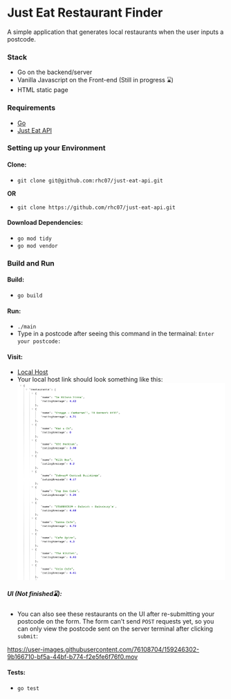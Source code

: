# Just Eat Restaurant Finder

A simple application that generates local restaurants when the user inputs a postcode.

### Stack
- Go on the backend/server
- Vanilla Javascript on the Front-end (Still in progress ⌛️)
- HTML static page

### Requirements
- [Go](https://golang.org/doc/install)
- [Just Eat API](https://uk.api.just-eat.io/restaurants/bypostcode/)

### Setting up your Environment
#### Clone:
- `git clone git@github.com:rhc07/just-eat-api.git`

**OR**

- `git clone https://github.com/rhc07/just-eat-api.git`

#### Download Dependencies:
- `go mod tidy`
- `go mod vendor`

### Build and Run

#### Build:
- `go build`

#### Run:
- `./main`
- Type in a postcode after seeing this command in the termainal: `Enter your postcode:`

#### Visit:
- [Local Host](http://localhost:8080/)
- Your local host link should look something like this:
![Local host Screenshot](./images/local-host.png "Local Host Screenshot")

##### UI (Not finished⌛):
- You can also see these restaurants on the UI after re-submitting your postcode on the form. The form can't send `POST` requests yet, so you can only view the postcode sent on the server terminal after clicking `submit`:




https://user-images.githubusercontent.com/76108704/159246302-9b166710-bf5a-44bf-b774-f2e5fe6f76f0.mov



#### Tests:
- `go test`
